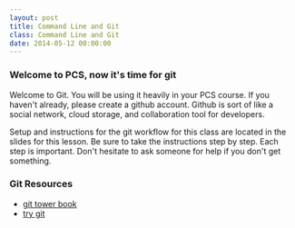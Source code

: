 ```yaml
---
layout: post
title: Command Line and Git
class: Command Line and Git
date: 2014-05-12 00:00:00
---
```

### Welcome to PCS, now it's time for git

Welcome to Git. You will be using it heavily in your PCS course. If you haven't already, please create a github account. Github is sort of like a social network, cloud storage, and collaboration tool for developers. 

Setup and instructions for the git workflow for this class are located in the slides for this lesson. Be sure to take the instructions step by step. Each step is important. Don't hesitate to ask someone for help if you don't get something.

### Git Resources

- [git tower book](http://www.git-tower.com/learn/ebook/command-line/introduction)
- [try git](https://try.github.io/levels/1/challenges/1)